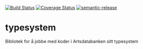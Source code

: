[![Build Status](https://travis-ci.org/Artsdatabanken/typesystem.svg?branch=master)](https://travis-ci.org/Artsdatabanken/typesystem)
[![Coverage Status](https://coveralls.io/repos/Artsdatabanken/typesystem/badge.svg)](https://coveralls.io/r/Artsdatabanken/typesystem)
[![semantic-release](https://img.shields.io/badge/%20%20%F0%9F%93%A6%F0%9F%9A%80-semantic--release-e10079.svg)](https://github.com/semantic-release/semantic-release)

# typesystem

Bibliotek for å jobbe med koder i Artsdatabanken sitt typesystem
